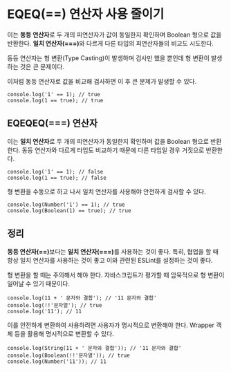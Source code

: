 # EQEQ(==) 연산자 사용 줄이기
이는 <b>동등 연산자</b>로 두 개의 피연산자가 값이 동일한지 확인하며 Boolean 형으로 값을 반환한다. <b>일치 연산자(===)</b>와 다르게 다른 타입의 피연산자들의 비교도 시도한다.   

동등 연산자는 형 변환(Type Casting)이 발생하며 검사만 했을 뿐인데 형 변환이 발생하는 것은 큰 문제이다.   

이처럼 동등 연산자로 값을 비교해 검사하면 이 후 큰 문제가 발생할 수 있다.   

```
console.log('1' == 1); // true
console.log(1 == true); // true
```

## EQEQEQ(===) 연산자
이는 <b>일치 연산자</b>로 두 개의 피연산자가 동일한지 확인하며 값을 Boolean 형으로 반환한다. 동등 연산자와 다르게 타입도 비교하기 때문에 다른 타입일 경우 거짓으로 반환한다.   

```
console.log('1' == 1); // false
console.log(1 == true); // false
```

형 변환을 수동으로 하고 나서 일치 연산자를 사용해야 안전하게 검사할 수 있다.   

```
console.log(Number('1') == 1); // true
console.log(Boolean(1) == true); // true
```

## 정리
<b>동등 연산자(==)</b>보다는 <b>일치 연산자(===)</b>를 사용하는 것이 좋다. 특히, 협업을 할 때 항상 일치 연산자를 사용하는 것이 좋고 이와 관련된 ESLint를 설정하는 것이 좋다.   

형 변환을 할 때는 주의해서 해야 한다. 자바스크립트가 평가할 때 암묵적으로 형 변환이 일어날 수 있기 때문이다.   

```
console.log(11 + ' 문자와 결합'); // '11 문자와 결합'
console.log(!!'문자열'); // true
console.log('11'); // 11
```

이를 안전하게 변환하여 사용하려면 사용자가 명시적으로 변환해야 한다. Wrapper 객체 등을 활용해 명시적으로 변환할 수 있다.   

```
console.log(String(11 + ' 문자와 결합')); // '11 문자와 결합'
console.log(Boolean(!!'문자열')); // true
console.log(Number('11')); // 11
```
